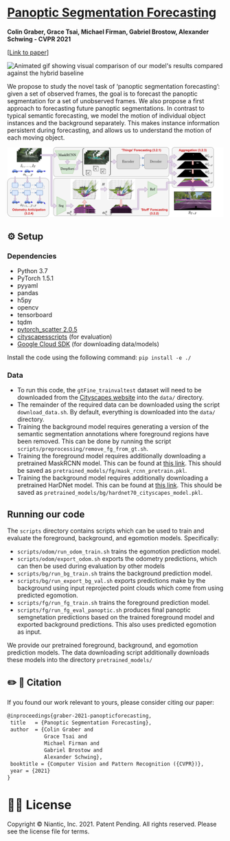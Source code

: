 # [Panoptic Segmentation Forecasting](https://arxiv.org/abs/2104.03962)
**Colin Graber, Grace Tsai, Michael Firman, Gabriel Brostow, Alexander Schwing - CVPR 2021**

\[[Link to paper](https://arxiv.org/abs/2104.03962)\]

![Animated gif showing visual comparison of our model's results compared against the hybrid baseline](comparison.gif)

We propose to study the novel task of ‘panoptic segmentation forecasting’: given a set of observed frames, the goal is to forecast the panoptic segmentation for a set of unobserved frames. We also propose a first approach to forecasting future panoptic segmentations. In contrast to typical semantic forecasting, we model the motion of individual object instances and the background separately. This makes instance information persistent during forecasting, and allows us to understand the motion of each moving object.

![Image presenting the model diagram](overview.png "Overview of the model")

## ⚙️ Setup

### Dependencies
- Python 3.7
- PyTorch 1.5.1
- pyyaml
- pandas
- h5py
- opencv
- tensorboard
- tqdm
- [pytorch_scatter 2.0.5](https://github.com/rusty1s/pytorch_scatter)
- [cityscapesscripts](https://github.com/mcordts/cityscapesScripts) (for evaluation)
- [Google Cloud SDK](https://cloud.google.com/sdk/docs/install) (for downloading data/models)

Install the code using the following command:
`pip install -e ./`

### Data
- To run this code, the `gtFine_trainvaltest` dataset will need to be downloaded from the [Cityscapes website](https://www.cityscapes-dataset.com/) into the `data/` directory.
- The remainder of the required data can be downloaded using the script `download_data.sh`. By default, everything is downloaded into the `data/` directory. 
- Training the background model requires generating a version of the semantic segmentation annotations where foreground regions have been removed. This can be done by running the script `scripts/preprocessing/remove_fg_from_gt.sh`.
- Training the foreground model requires additionally downloading a pretrained MaskRCNN model. This can be found at [this link](https://dl.fbaipublicfiles.com/detectron2/Cityscapes/mask_rcnn_R_50_FPN/142423278/model_final_af9cf5.pkl). This should be saved as `pretrained_models/fg/mask_rcnn_pretrain.pkl`.
- Training the background model requires additionally downloading a pretrained HarDNet model. This can be found at [this link](https://ping-chao.com/hardnet/hardnet70_cityscapes_model.pkl). This should be saved as `pretrained_models/bg/hardnet70_cityscapes_model.pkl`.

## Running our code
The `scripts` directory contains scripts which can be used to train and evaluate the foreground, background, and egomotion models. Specifically:
- `scripts/odom/run_odom_train.sh` trains the egomotion prediction model.
- `scripts/odom/export_odom.sh` exports the odometry predictions, which can then be used during evaluation by other models
- `scripts/bg/run_bg_train.sh` trains the background prediction model.
- `scripts/bg/run_export_bg_val.sh` exports predictions make by the background using input reprojected point clouds which come from using predicted egomotion.
- `scripts/fg/run_fg_train.sh` trains the foreground prediction model.
- `scripts/fg/run_fg_eval_panoptic.sh` produces final panoptic semgnetation predictions based on the trained foreground model and exported background predictions. This also uses predicted egomotion as input.

We provide our pretrained foreground, background, and egomotion prediction models. The data downloading script additionally downloads these models into the directory `pretrained_models/`

## ✏️ 📄 Citation

If you found our work relevant to yours, please consider citing our paper:
```
@inproceedings{graber-2021-panopticforecasting,
 title   = {Panoptic Segmentation Forecasting},
 author  = {Colin Graber and
            Grace Tsai and
            Michael Firman and
            Gabriel Brostow and
            Alexander Schwing},
 booktitle = {Computer Vision and Pattern Recognition ({CVPR})},
 year = {2021}
}
```

# 👩‍⚖️ License
Copyright © Niantic, Inc. 2021. Patent Pending. All rights reserved. Please see the license file for terms.
